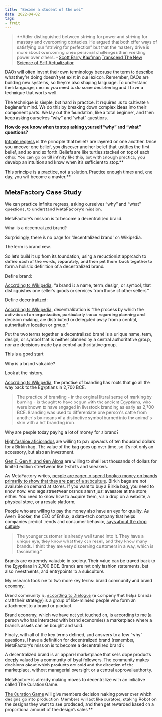 ```yaml
---
title: "Become a student of the wei"
date: 2022-04-02
tags:
- fruit
---
```


>**Adler distinguished between striving for power and striving for mastery and overcoming obstacles. He argued that both offer ways of satisfying our “striving for perfection” but that the mastery drive is more about overcoming one’s personal challenges than wielding power over others.
	- [Scott Barry Kaufman](/notes/Scott%20Barry%20Kaufman.md) [Transcend The New Science of Self Actualization](/notes/Transcend%20The%20New%20Science%20of%20Self%20Actualization.md)

DAOs will often invent their own terminology because the term to describe what they’re doing doesn’t yet exist in our lexicon. Remember, DAOs are building new systems, so they’re also shaping language. To understand their language, means you need to do some deciphering and I have a technique that works well.

The technique is simple, but hard in practice. It requires us to cultivate a beginner’s mind. We do this by breaking down complex ideas into their component parts. We lay out the foundation, like a total beginner, and then keep asking ourselves “why” and “what” questions. 

**How do you know when to stop asking yourself “why” and “what” questions?**

[Infinite regress](https://en.wikipedia.org/wiki/Infinite_regress) is the principle that beliefs are layered on one another. Once you uncover one belief, you discover another belief that justifies the first belief, and so and so forth. Beliefs are like turtles stacked on top of each other. You can go on till infinity like this, but with enough practice, you develop an intuition and know when it’s sufficient to stop.**

This principle is a practice, not a solution. Practice enough times and, one day, you will become a master.**

## MetaFactory Case Study
We can practice infinite regress, asking ourselves “why” and “what” questions, to understand MetaFactory’s mission. 

MetaFactory’s mission is to become a decentralized brand. 

What is a decentralized brand? 

Surprisingly, there is no page for ‘decentralized brand' on Wikipedia.

The term is brand new.

So let’s build it up from its foundation, using a reductionist approach to define each of the words, separately, and then put them  back together to form a holistic definition of a decentralized brand.

Define brand:

[According to Wikipedia](https://en.wikipedia.org/wiki/Brand), “a brand is a name, term, design, or symbol, that distinguishes one seller’s goods or services from those of other sellers.”

Define decentralized: 

[According to Wikipedia,](https://en.wikipedia.org/wiki/Decentralization) decentralization is “the process by which the activities of an organization, particularly those regarding planning and decision making, are distributed or delegated away from a central, authoritative location or group.”

Put the two terms together: a decentralized brand is a unique name, term, design, or symbol that is neither planned by a central authoritative group, nor are decisions made by a central authoritative group.

This is a good start. 

Why is a brand valuable?

Look at the history.

[According to Wikipedia](https://en.wikipedia.org/wiki/Brand), the practice of branding has roots that go all the way back to the Egyptians in 2,700 BCE.

>The practice of branding - in the original literal sense of marking by burning - is thought to have begun with the ancient Egyptians, who were known to have engaged in livestock branding as early as 2,700 BCE. Branding was used to differentiate one person's cattle from another's by means of a distinctive symbol burned into the animal's skin with a hot branding iron.


Why are people today paying a lot of money for a brand?

[High fashion aficionados](https://www.insider.com/guides/style/how-to-buy-a-birkin-bag) are willing to pay upwards of ten thousand dollars for a Birkin bag. The value of the bag goes up over time, so it’s not only an accessory, but also an investment. 
  
[Gen Z, Gen X, and Gen Alpha](https://consensys.net/blog/enterprise-blockchain/decentralized-brand-economies-the-key-to-blockchain-mass-adoption/) are willing to shell out thousands of dollars for limited edition streetwear like t-shirts and sneakers. 

As MetaFactory writes, [people are eager to spend bookoo money on brands primarily to show that they are part of a subculture](https://themetafactory.medium.com/metafactory-rearchitecting-culture-for-the-digital-metaverse-df2693b7ec3b). Birkin bags are not available on demand at stores. If you want to buy a Birkin bag, you need to know how. And legit streetwear brands aren’t just available at the store, either. You need to know how to acquire them, via a drop on a website, a physical store, or a resale platform. 

People who are willing to pay the money also have an eye for quality. As Avery Booker, the CEO of Enflux, a data-tech company that helps companies predict trends and consumer behavior, [says about the drop culture](https://bbc.com/worklife/article/20180205-the-hype-machine-streetwear-and-the-business-of-scarcity): 

>The younger customer is already well tuned into it. They have a unique eye, they know what they can resell, and they know many brands. I think they are very discerning customers in a way, which is fascinating.”

Brands are extremely valuable in society. Their value can be traced back to the Egyptians in 2,700 BCE. Brands are not only fashion statements, but also investments, and entrypoints to a subculture.

My research took me to two more key terms: brand community and brand economy. 

Brand community is, [according to Dialogue](https://www.archantdialogue.co.uk/blog/how-to-create-a-brand-community-set-up-and-success) (a company that helps brands craft their strategy) is a group of like-minded people who form an attachment to a brand or product.

Brand economy, which we have not yet touched on, is according to me (a person who has interacted with brand economies) a marketplace where a brand’s assets can be bought and sold. 

Finally, with all of the key terms defined, and answers to a few “why” questions, I have a definition for decentralized brand (remember, MetaFactory’s mission is to become a decentralized brand): 

A decentralized brand is an apparel marketplace that sells dope products deeply valued by a community of loyal followers. The community makes decisions about which products are sold and the direction of the marketplace, without managerial oversight or a central approval authority.

MetaFactory is already making moves to decentralize with an initiative called The Curation Game. 

[The Curation Game](https://twitter.com/TheMetaFactory/status/1347218505108656128?s=20&t=eZ121ANHo1VmhfAum_QN8Q) will give members decision making power over which designs go into production. Members will act like curators, staking Robot on the designs they want to see produced, and then get rewarded based on a proportional amount of the design’s sales.**